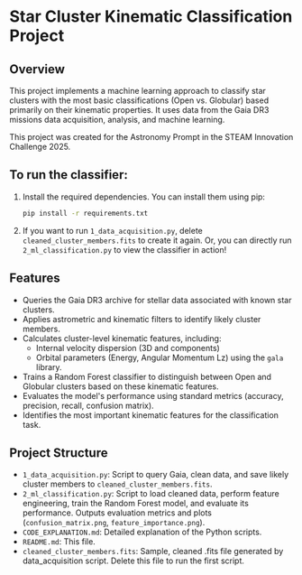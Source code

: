 # Star Cluster Kinematic Classification Project

## Overview

This project implements a machine learning approach to classify star clusters with the most basic classifications (Open vs. Globular) based primarily on their kinematic properties. It uses data from the Gaia DR3 missions data acquisition, analysis, and machine learning.

This project was created for the Astronomy Prompt in the STEAM Innovation Challenge 2025.

## To run the classifier:
1. Install the required dependencies.
   You can install them using pip:
   
   ```bash
   pip install -r requirements.txt
2. If you want to run `1_data_acquisition.py`, delete `cleaned_cluster_members.fits` to create it again. Or, you can directly run `2_ml_classification.py` to view the classifier in action!

## Features

* Queries the Gaia DR3 archive for stellar data associated with known star clusters.
* Applies astrometric and kinematic filters to identify likely cluster members.
* Calculates cluster-level kinematic features, including:
    * Internal velocity dispersion (3D and components)
    * Orbital parameters (Energy, Angular Momentum Lz) using the `gala` library.
* Trains a Random Forest classifier to distinguish between Open and Globular clusters based on these kinematic features.
* Evaluates the model's performance using standard metrics (accuracy, precision, recall, confusion matrix).
* Identifies the most important kinematic features for the classification task.

## Project Structure

* `1_data_acquisition.py`: Script to query Gaia, clean data, and save likely cluster members to `cleaned_cluster_members.fits`.
* `2_ml_classification.py`: Script to load cleaned data, perform feature engineering, train the Random Forest model, and evaluate its performance. Outputs evaluation metrics and plots (`confusion_matrix.png`, `feature_importance.png`).
* `CODE_EXPLANATION.md`: Detailed explanation of the Python scripts.
* `README.md`: This file.
* `cleaned_cluster_members.fits`: Sample, cleaned .fits file generated by data_acquisition script. Delete this file to run the first script.

